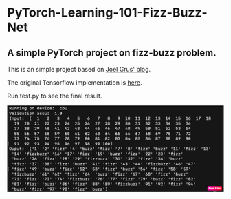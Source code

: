 # PyTorch-Learning-101-Fizz-Buzz-Net
## A simple PyTorch project on fizz-buzz problem.

This is an simple project based on [Joel Grus' blog](https://joelgrus.com/2016/05/23/fizz-buzz-in-tensorflow/).

The original Tensorflow implementation is [here](https://github.com/joelgrus/fizz-buzz-tensorflow).

Run test.py to see the final result.

![image info](output/testresult.png)